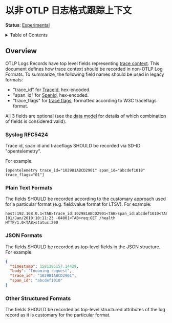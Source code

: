# 以非 OTLP 日志格式跟踪上下文

**Status**: [Experimental](../document-status.md)

<details>
<summary>Table of Contents</summary>

<!-- toc -->

- [Overview](#overview)
  - [Syslog RFC5424](#syslog-rfc5424)
  - [Plain Text Formats](#plain-text-formats)
  - [JSON Formats](#json-formats)
  - [Other Structured Formats](#other-structured-formats)

<!-- tocstop -->

</details>

## Overview

OTLP Logs Records have top level fields representing
[trace context](../logs/data-model.md#trace-context-fields). This document
defines how trace context should be recorded in non-OTLP Log Formats. To
summarize, the following field names should be used in legacy formats:

- "trace_id" for [TraceId](../logs/data-model.md#field-traceid), hex-encoded.
- "span_id" for [SpanId](../logs/data-model.md#field-spanid), hex-encoded.
- "trace_flags" for [trace flags](../logs/data-model.md#field-traceflags),
  formatted according to W3C traceflags format.

All 3 fields are optional (see the [data model](../logs/data-model.md) for
details of which combination of fields is considered valid).

### Syslog RFC5424

Trace id, span id and traceflags SHOULD be recorded via SD-ID "opentelemetry".

For example:

```
[opentelemetry trace_id="102981ABCD2901" span_id="abcdef1010" trace_flags="01"]
```

### Plain Text Formats

The fields SHOULD be recorded according to the customary approach used for a
particular format (e.g. field:value format for LTSV). For example:

```
host:192.168.0.1<TAB>trace_id:102981ABCD2901<TAB>span_id:abcdef1010<TAB>time:[01/Jan/2010:10:11:23 -0400]<TAB>req:GET /health HTTP/1.0<TAB>status:200
```

### JSON Formats

The fields SHOULD be recorded as top-level fields in the JSON structure. For
example:

```json
{
  "timestamp": 1581385157.14429,
  "body": "Incoming request",
  "trace_id": "102981ABCD2901",
  "span_id": "abcdef1010"
}
```

### Other Structured Formats

The fields SHOULD be recorded as top-level structured attributes of the log
record as it is customary for the particular format.
